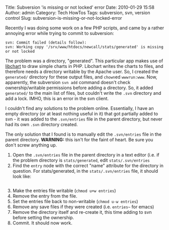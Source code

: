 Title: Subversion 'is missing or not locked' error
Date: 2010-01-29 15:58
Author: admin
Category: Tech HowTos
Tags: subversion, svn, version control
Slug: subversion-is-missing-or-not-locked-error

Recently I was doing some work on a few PHP scripts, and came by a
rather annoying error while trying to commit to subversion:

~~~~{.text}
svn: Commit failed (details follow):
svn: Working copy '/srv/www/htdocs/newcall/stats/generated' is missing or not locked
~~~~

The problem was a directory, "generated". This particular app makes use
of [libchart][] to draw simple charts in PHP. Libchart writes the charts
to files, and therefore needs a directory writable by the Apache user.
So, I created the `generated/` directory for these output files, and
`chown`ed `wwwrun:www`. Now, apparently, the subversion `svn add`
command doesn't check ownership/writable permissions before adding a
directory. So, it added `generated/` to the main list of files, but
couldn't write the `.svn` directory and add a lock. IMHO, this is an
error in the svn client.

I couldn't find any solutions to the problem online. Essentially, I have
an empty directory (or at least nothing useful in it) that got partially
added to svn - it was added to the `.svn/entries` file in the parent
directory, but never had its own `.svn` directory created.

The only solution that I found is to manually edit the `.svn/entries`
file in the parent directory. **WARNING:** this isn't for the faint of
heart. Be sure you don't screw anything up.

1.  Open the `.svn/entries` file in the parent directory in a text
    editor (i.e. if the problem directory is `stats/generated`, edit
    `stats/.svn/entries`
2.  Find the `entry` node with the correct "name" attribute for the
    directory in question. For stats/generated, in the
    `stats/.svn/entries` file, it should look like:

~~~~{.xml}
~~~~

3.  Make the entries file writable (`chmod u+w entries`)
4.  Remove the entry from the file.
5.  Set the entries file back to non-writable (`chmod u-w entries`)
6.  Remove any save files if they were created (i.e. `entries~` for
    emacs)
7.  Remove the directory itself and re-create it, this time adding to
    svn before setting the ownership.
8.  Commit. It should now work.

  [libchart]: http://naku.dohcrew.com/libchart
